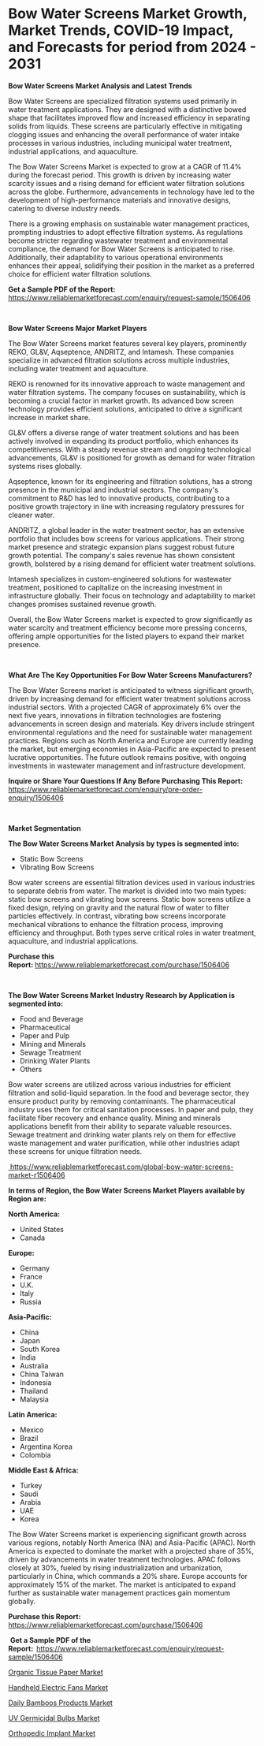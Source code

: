 <p><h1>Bow Water Screens Market Growth, Market Trends, COVID-19 Impact, and Forecasts for period from 2024 - 2031</h1></p><p><strong>Bow Water Screens Market Analysis and Latest Trends</strong></p>
<p><p>Bow Water Screens are specialized filtration systems used primarily in water treatment applications. They are designed with a distinctive bowed shape that facilitates improved flow and increased efficiency in separating solids from liquids. These screens are particularly effective in mitigating clogging issues and enhancing the overall performance of water intake processes in various industries, including municipal water treatment, industrial applications, and aquaculture.</p><p>The Bow Water Screens Market is expected to grow at a CAGR of 11.4% during the forecast period. This growth is driven by increasing water scarcity issues and a rising demand for efficient water filtration solutions across the globe. Furthermore, advancements in technology have led to the development of high-performance materials and innovative designs, catering to diverse industry needs. </p><p>There is a growing emphasis on sustainable water management practices, prompting industries to adopt effective filtration systems. As regulations become stricter regarding wastewater treatment and environmental compliance, the demand for Bow Water Screens is anticipated to rise. Additionally, their adaptability to various operational environments enhances their appeal, solidifying their position in the market as a preferred choice for efficient water filtration solutions.</p></p>
<p><strong>Get a Sample PDF of the Report:&nbsp;</strong> <a href="https://www.reliablemarketforecast.com/enquiry/request-sample/1506406">https://www.reliablemarketforecast.com/enquiry/request-sample/1506406</a></p>
<p>&nbsp;</p>
<p><strong>Bow Water Screens Major Market Players</strong></p>
<p><p>The Bow Water Screens market features several key players, prominently REKO, GL&V, Aqseptence, ANDRITZ, and Intamesh. These companies specialize in advanced filtration solutions across multiple industries, including water treatment and aquaculture.</p><p>REKO is renowned for its innovative approach to waste management and water filtration systems. The company focuses on sustainability, which is becoming a crucial factor in market growth. Its advanced bow screen technology provides efficient solutions, anticipated to drive a significant increase in market share.</p><p>GL&V offers a diverse range of water treatment solutions and has been actively involved in expanding its product portfolio, which enhances its competitiveness. With a steady revenue stream and ongoing technological advancements, GL&V is positioned for growth as demand for water filtration systems rises globally.</p><p>Aqseptence, known for its engineering and filtration solutions, has a strong presence in the municipal and industrial sectors. The company's commitment to R&D has led to innovative products, contributing to a positive growth trajectory in line with increasing regulatory pressures for cleaner water.</p><p>ANDRITZ, a global leader in the water treatment sector, has an extensive portfolio that includes bow screens for various applications. Their strong market presence and strategic expansion plans suggest robust future growth potential. The company's sales revenue has shown consistent growth, bolstered by a rising demand for efficient water treatment solutions.</p><p>Intamesh specializes in custom-engineered solutions for wastewater treatment, positioned to capitalize on the increasing investment in infrastructure globally. Their focus on technology and adaptability to market changes promises sustained revenue growth.</p><p>Overall, the Bow Water Screens market is expected to grow significantly as water scarcity and treatment efficiency become more pressing concerns, offering ample opportunities for the listed players to expand their market presence.</p></p>
<p>&nbsp;</p>
<p><strong>What Are The Key Opportunities For Bow Water Screens Manufacturers?</strong></p>
<p><p>The Bow Water Screens market is anticipated to witness significant growth, driven by increasing demand for efficient water treatment solutions across industrial sectors. With a projected CAGR of approximately 6% over the next five years, innovations in filtration technologies are fostering advancements in screen design and materials. Key drivers include stringent environmental regulations and the need for sustainable water management practices. Regions such as North America and Europe are currently leading the market, but emerging economies in Asia-Pacific are expected to present lucrative opportunities. The future outlook remains positive, with ongoing investments in wastewater management and infrastructure development.</p></p>
<p><strong>Inquire or Share Your Questions If Any Before Purchasing This Report:</strong> <a href="https://www.reliablemarketforecast.com/enquiry/pre-order-enquiry/1506406">https://www.reliablemarketforecast.com/enquiry/pre-order-enquiry/1506406</a></p>
<p>&nbsp;</p>
<p><strong>Market Segmentation</strong></p>
<p><strong>The Bow Water Screens Market Analysis by types is segmented into:</strong></p>
<p><ul><li>Static Bow Screens</li><li>Vibrating Bow Screens</li></ul></p>
<p><p>Bow water screens are essential filtration devices used in various industries to separate debris from water. The market is divided into two main types: static bow screens and vibrating bow screens. Static bow screens utilize a fixed design, relying on gravity and the natural flow of water to filter particles effectively. In contrast, vibrating bow screens incorporate mechanical vibrations to enhance the filtration process, improving efficiency and throughput. Both types serve critical roles in water treatment, aquaculture, and industrial applications.</p></p>
<p><strong>Purchase this Report:&nbsp;</strong><a href="https://www.reliablemarketforecast.com/purchase/1506406">https://www.reliablemarketforecast.com/purchase/1506406</a></p>
<p>&nbsp;</p>
<p><strong>The Bow Water Screens Market Industry Research by Application is segmented into:</strong></p>
<p><ul><li>Food and Beverage</li><li>Pharmaceutical</li><li>Paper and Pulp</li><li>Mining and Minerals</li><li>Sewage Treatment</li><li>Drinking Water Plants</li><li>Others</li></ul></p>
<p><p>Bow water screens are utilized across various industries for efficient filtration and solid-liquid separation. In the food and beverage sector, they ensure product purity by removing contaminants. The pharmaceutical industry uses them for critical sanitation processes. In paper and pulp, they facilitate fiber recovery and enhance quality. Mining and minerals applications benefit from their ability to separate valuable resources. Sewage treatment and drinking water plants rely on them for effective waste management and water purification, while other industries adapt these screens for unique filtration needs.</p></p>
<p><a href="https://www.reliablemarketforecast.com/global-bow-water-screens-market-r1506406">&nbsp;https://www.reliablemarketforecast.com/global-bow-water-screens-market-r1506406</a></p>
<p><strong>In terms of Region, the Bow Water Screens Market Players available by Region are:</strong></p>
<p>
    <p> <strong> North America: </strong>
        <ul>
            <li>United States</li>
            <li>Canada</li>
        </ul>
        </p> 
    <p> <strong> Europe: </strong>
        <ul>
            <li>Germany</li>
            <li>France</li>
            <li>U.K.</li>
            <li>Italy</li>
            <li>Russia</li>
        </ul>
        </p> 
    <p> <strong> Asia-Pacific: </strong>
        <ul>
            <li>China</li>
            <li>Japan</li>
            <li>South Korea</li>
            <li>India</li>
            <li>Australia</li>
            <li>China Taiwan</li>
            <li>Indonesia</li>
            <li>Thailand</li>
            <li>Malaysia</li>
        </ul>
        </p> 
    <p> <strong> Latin America: </strong>
        <ul>
            <li>Mexico</li>
            <li>Brazil</li>
            <li>Argentina Korea</li>
            <li>Colombia</li>
        </ul>
        </p> 
    <p> <strong> Middle East & Africa: </strong>
        <ul>
            <li>Turkey</li>
            <li>Saudi</li>
            <li>Arabia</li>
            <li>UAE</li>
            <li>Korea</li>
        </ul>
    </p>
    </p>
<p><p>The Bow Water Screens market is experiencing significant growth across various regions, notably North America (NA) and Asia-Pacific (APAC). North America is expected to dominate the market with a projected share of 35%, driven by advancements in water treatment technologies. APAC follows closely at 30%, fueled by rising industrialization and urbanization, particularly in China, which commands a 20% share. Europe accounts for approximately 15% of the market. The market is anticipated to expand further as sustainable water management practices gain momentum globally.</p></p>
<p><strong>Purchase this Report: </strong><a href="https://www.reliablemarketforecast.com/purchase/1506406">https://www.reliablemarketforecast.com/purchase/1506406</a></p>
<p>&nbsp;<strong>Get a Sample PDF of the Report:&nbsp;&nbsp;</strong><a href="https://www.reliablemarketforecast.com/enquiry/request-sample/1506406">https://www.reliablemarketforecast.com/enquiry/request-sample/1506406</a></p>
<p><strong></strong></p>
<p><p><a href="https://www.linkedin.com/pulse/navigating-global-organic-tissue-paper-market-landscape-2ahoe?trackingId=zqdCr0IiTEiIpJNvwCiASg%3D%3D">Organic Tissue Paper Market</a></p><p><a href="https://issuu.com/reportprime-2/docs/handheld-electric-fans-market-size-_622b722b5aa426">Handheld Electric Fans Market</a></p><p><a href="https://medium.com/@mariawashington76/global-daily-bamboos-products-market-trends-analysis-and-future-growth-prospects-2024-2031-c140539686fa">Daily Bamboos Products Market</a></p><p><a href="https://issuu.com/reportprime-2/docs/uv-germicidal-bulbs-market-size-203_54f594c471af1e">UV Germicidal Bulbs Market</a></p><p><a href="https://www.linkedin.com/pulse/global-perspectives-orthopedic-implant-market-trends-challenges-h32re?trackingId=cxvFgfSEQEG8tKbwqKp8EA%3D%3D">Orthopedic Implant Market</a></p></p>